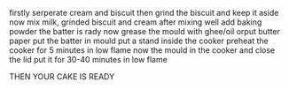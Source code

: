 firstly serperate cream and biscuit
then grind the biscuit and keep it aside
now mix milk, grinded biscuit and cream 
after mixing well add baking powder
the batter is rady
now grease the mould with ghee/oil orput butter paper
put the batter in mould
put a stand inside the cooker
preheat the cooker for 5 minutes in low flame
now the mould in the cooker and close the lid
put it for 30-40 minutes in low flame

THEN YOUR CAKE IS READY